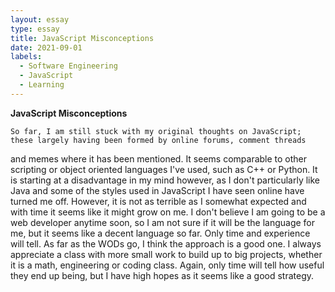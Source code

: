 ```yaml
---
layout: essay
type: essay
title: JavaScript Misconceptions
date: 2021-09-01
labels:
  - Software Engineering
  - JavaScript
  - Learning
---
```


**JavaScript Misconceptions**

	So far, I am still stuck with my original thoughts on JavaScript; these largely having been formed by online forums, comment threads
and memes where it has been mentioned. 
It seems comparable to other scripting or object oriented languages I've used, such as C++ or Python.
It is starting at a disadvantage in my mind however, as I don't particularly like Java and some of the styles used in JavaScript I have seen online have turned me off.
	However, it is not as terrible as I somewhat expected and with time it seems like it might grow on me. I don't believe I am going to be a web developer anytime soon, so I am not sure if it will be the language for me, but it seems like a decent language so far. Only time and experience will tell.
	As far as the WODs go, I think the approach is a good one. I always appreciate a class with more small work to build up to big projects, whether it is a math, engineering or coding class. Again, only time will tell how useful they end up being, but I have high hopes as it seems like a good strategy.
